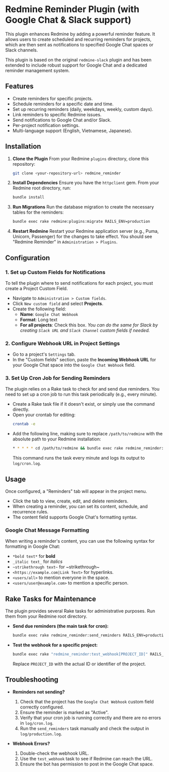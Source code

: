 # Redmine Reminder Plugin (with Google Chat & Slack support)

This plugin enhances Redmine by adding a powerful reminder feature. It allows users to create scheduled and recurring reminders for projects, which are then sent as notifications to specified Google Chat spaces or Slack channels.

This plugin is based on the original `redmine-slack` plugin and has been extended to include robust support for Google Chat and a dedicated reminder management system.

## Features

-   Create reminders for specific projects.
-   Schedule reminders for a specific date and time.
-   Set up recurring reminders (daily, weekdays, weekly, custom days).
-   Link reminders to specific Redmine issues.
-   Send notifications to Google Chat and/or Slack.
-   Per-project notification settings.
-   Multi-language support (English, Vietnamese, Japanese).

## Installation

1.  **Clone the Plugin**
    From your Redmine `plugins` directory, clone this repository:
    ```bash
    git clone <your-repository-url> redmine_reminder
    ```

2.  **Install Dependencies**
    Ensure you have the `httpclient` gem. From your Redmine root directory, run:
    ```bash
    bundle install
    ```

3.  **Run Migrations**
    Run the database migration to create the necessary tables for the reminders:
    ```bash
    bundle exec rake redmine:plugins:migrate RAILS_ENV=production
    ```

4.  **Restart Redmine**
    Restart your Redmine application server (e.g., Puma, Unicorn, Passenger) for the changes to take effect. You should see "Redmine Reminder" in `Administration > Plugins`.

## Configuration

### 1. Set up Custom Fields for Notifications

To tell the plugin where to send notifications for each project, you must create a Project Custom Field.

-   Navigate to `Administration > Custom fields`.
-   Click `New custom field` and select **Projects**.
-   Create the following field:
    -   **Name**: `Google Chat Webhook`
    -   **Format**: Long text
    -   **For all projects**: Check this box.
    *You can do the same for Slack by creating `Slack URL` and `Slack Channel` custom fields if needed.*

### 2. Configure Webhook URL in Project Settings

-   Go to a project's `Settings` tab.
-   In the "Custom fields" section, paste the **Incoming Webhook URL** for your Google Chat space into the `Google Chat Webhook` field.

### 3. Set Up Cron Job for Sending Reminders

The plugin relies on a Rake task to check for and send due reminders. You need to set up a cron job to run this task periodically (e.g., every minute).

-   Create a Rake task file if it doesn't exist, or simply use the command directly.
-   Open your crontab for editing:
    ```bash
    crontab -e
    ```
-   Add the following line, making sure to replace `/path/to/redmine` with the absolute path to your Redmine installation:
    ```bash
    * * * * * cd /path/to/redmine && bundle exec rake redmine_reminder:send_reminders RAILS_ENV=production >> log/cron.log 2>&1
    ```
    This command runs the task every minute and logs its output to `log/cron.log`.

## Usage

Once configured, a "Reminders" tab will appear in the project menu.

-   Click the tab to view, create, edit, and delete reminders.
-   When creating a reminder, you can set its content, schedule, and recurrence rules.
-   The content field supports Google Chat's formatting syntax.

### Google Chat Message Formatting

When writing a reminder's content, you can use the following syntax for formatting in Google Chat:

-   `*bold text*` for **bold**
-   `_italic text_` for _italics_
-   `~strikethrough text~` for ~strikethrough~
-   `<https://example.com|Link Text>` for hyperlinks.
-   `<users/all>` to mention everyone in the space.
-   `<users/user@example.com>` to mention a specific person.

## Rake Tasks for Maintenance

The plugin provides several Rake tasks for administrative purposes. Run them from your Redmine root directory.

-   **Send due reminders (the main task for cron):**
    ```bash
    bundle exec rake redmine_reminder:send_reminders RAILS_ENV=production
    ```

-   **Test the webhook for a specific project:**
    ```bash
    bundle exec rake "redmine_reminder:test_webhook[PROJECT_ID]" RAILS_ENV=production
    ```
    Replace `PROJECT_ID` with the actual ID or identifier of the project.

## Troubleshooting

-   **Reminders not sending?**
    1.  Check that the project has the `Google Chat Webhook` custom field correctly configured.
    2.  Ensure the reminder is marked as "Active".
    3.  Verify that your cron job is running correctly and there are no errors in `log/cron.log`.
    4.  Run the `send_reminders` task manually and check the output in `log/production.log`.

-   **Webhook Errors?**
    1.  Double-check the webhook URL.
    2.  Use the `test_webhook` task to see if Redmine can reach the URL.
    3.  Ensure the bot has permission to post in the Google Chat space.
